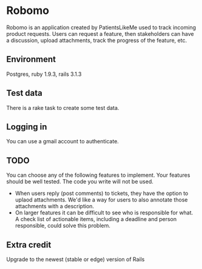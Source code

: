 Robomo
======

Robomo is an application created by PatientsLikeMe used to track incoming product requests. Users can request a feature, then stakeholders can have a discussion, upload attachments, track the progress of the feature, etc.

Environment
-----------
Postgres, ruby 1.9.3, rails 3.1.3

Test data
---------
There is a rake task to create some test data.

Logging in
----------
You can use a gmail account to authenticate.

TODO
----

You can choose any of the following features to implement. Your features should be well tested. The code you write will not be used.

* When users reply (post comments) to tickets, they have the option to uplaod attachments. We'd like a way for users to also annotate those attachments with a description.
* On larger features it can be difficult to see who is responsible for what. A check list of actionable items, including a deadline and person responsible, could solve this problem.

Extra credit
------------
Upgrade to the newest (stable or edge) version of Rails
